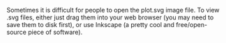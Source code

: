 Sometimes it is difficult for people to open the plot.svg image file. To view .svg files, either just drag them into your web browser (you may need to save them to disk first), or use Inkscape (a pretty cool and free/open-source piece of software).